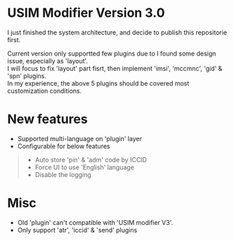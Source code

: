 # USIM Modifier Version 3.0

I just finished the system architecture, and decide to publish this repositorie first.

Current version only supportted few plugins due to I found some design issue, especially as 'layout'.  
I will focus to fix 'layout' part fisrt, then implement 'imsi', 'mccmnc', 'gid' & 'spn' plugins.  
In my experience, the above 5 plugins should be covered most customization conditions.  

# New features

- Supported multi-language on 'plugin' layer
- Configurable for below features
> - Auto store 'pin' & 'adm' code by ICCID
> - Force UI to use 'English' language 
> - Disable the logging 

# Misc

- Old 'plugin' can't compatible with 'USIM modifier V3'.
- Only support 'atr', 'iccid' & 'send' plugins
